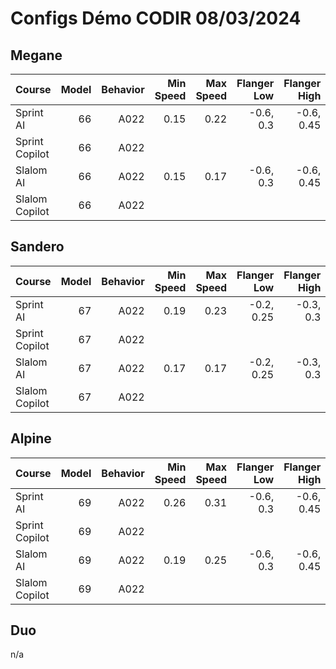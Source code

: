 # Configs Démo CODIR 08/03/2024

## Megane

| Course         | Model | Behavior | Min Speed | Max Speed | Flanger Low | Flanger High |
|:---------------|------:|---------:|----------:|----------:|------------:|-------------:|
| Sprint AI      |    66 |     A022 |      0.15 |      0.22 |   -0.6, 0.3 |   -0.6, 0.45 |
| Sprint Copilot |    66 |     A022 |           |           |             |              |
| Slalom AI      |    66 |     A022 |      0.15 |      0.17 |   -0.6, 0.3 |   -0.6, 0.45 |
| Slalom Copilot |    66 |     A022 |           |           |             |              |

## Sandero

| Course         | Model | Behavior | Min Speed | Max Speed | Flanger Low | Flanger High |
|:---------------|------:|---------:|----------:|----------:|------------:|-------------:|
| Sprint AI      |    67 |     A022 |      0.19 |      0.23 |  -0.2, 0.25 |    -0.3, 0.3 |
| Sprint Copilot |    67 |     A022 |           |           |             |              |
| Slalom AI      |    67 |     A022 |      0.17 |      0.17 |  -0.2, 0.25 |    -0.3, 0.3 |
| Slalom Copilot |    67 |     A022 |           |           |             |              |

## Alpine

| Course         | Model | Behavior | Min Speed | Max Speed | Flanger Low | Flanger High |
|:---------------|------:|---------:|----------:|----------:|------------:|-------------:|
| Sprint AI      |    69 |     A022 |      0.26 |      0.31 |   -0.6, 0.3 |   -0.6, 0.45 |
| Sprint Copilot |    69 |     A022 |           |           |             |              |
| Slalom AI      |    69 |     A022 |      0.19 |      0.25 |   -0.6, 0.3 |   -0.6, 0.45 |
| Slalom Copilot |    69 |     A022 |           |           |             |              |

## Duo

n/a
